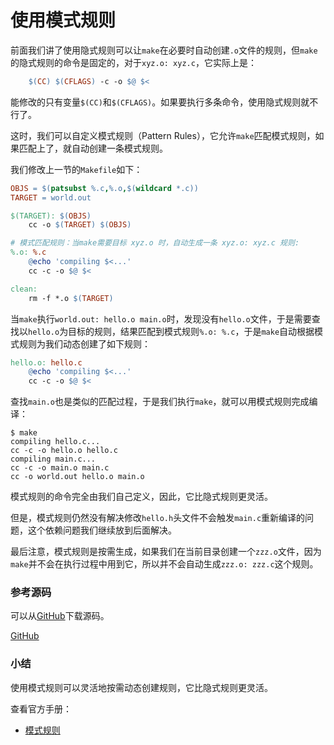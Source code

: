 # 使用模式规则

前面我们讲了使用隐式规则可以让`make`在必要时自动创建`.o`文件的规则，但`make`的隐式规则的命令是固定的，对于`xyz.o: xyz.c`，它实际上是：

```makefile
	$(CC) $(CFLAGS) -c -o $@ $<
```

能修改的只有变量`$(CC)`和`$(CFLAGS)`。如果要执行多条命令，使用隐式规则就不行了。

这时，我们可以自定义模式规则（Pattern Rules），它允许`make`匹配模式规则，如果匹配上了，就自动创建一条模式规则。

我们修改上一节的`Makefile`如下：

```makefile
OBJS = $(patsubst %.c,%.o,$(wildcard *.c))
TARGET = world.out

$(TARGET): $(OBJS)
	cc -o $(TARGET) $(OBJS)

# 模式匹配规则：当make需要目标 xyz.o 时，自动生成一条 xyz.o: xyz.c 规则:
%.o: %.c
	@echo 'compiling $<...'
	cc -c -o $@ $<

clean:
	rm -f *.o $(TARGET)
```

当`make`执行`world.out: hello.o main.o`时，发现没有`hello.o`文件，于是需要查找以`hello.o`为目标的规则，结果匹配到模式规则`%.o: %.c`，于是`make`自动根据模式规则为我们动态创建了如下规则：

```makefile
hello.o: hello.c
	@echo 'compiling $<...'
	cc -c -o $@ $<
```

查找`main.o`也是类似的匹配过程，于是我们执行`make`，就可以用模式规则完成编译：

```plain
$ make
compiling hello.c...
cc -c -o hello.o hello.c
compiling main.c...
cc -c -o main.o main.c
cc -o world.out hello.o main.o
```

模式规则的命令完全由我们自己定义，因此，它比隐式规则更灵活。

但是，模式规则仍然没有解决修改`hello.h`头文件不会触发`main.c`重新编译的问题，这个依赖问题我们继续放到后面解决。

最后注意，模式规则是按需生成，如果我们在当前目录创建一个`zzz.o`文件，因为`make`并不会在执行过程中用到它，所以并不会自动生成`zzz.o: zzz.c`这个规则。

### 参考源码

可以从[GitHub](https://github.com/youkechaung/makefile-tutorial/tree/main/v5)下载源码。

<a class="git-explorer" href="https://github.com/youkechaung/makefile-tutorial/tree/main/v5">GitHub</a>

### 小结

使用模式规则可以灵活地按需动态创建规则，它比隐式规则更灵活。

查看官方手册：

- [模式规则](https://www.gnu.org/software/make/manual/html_node/Pattern-Intro.html)

